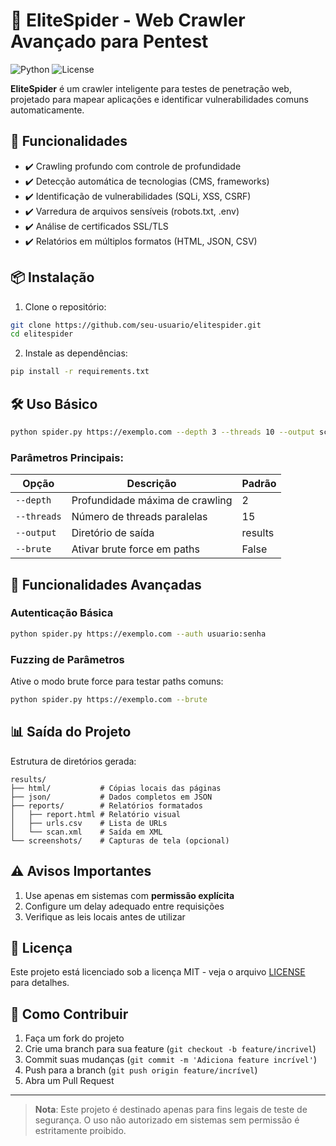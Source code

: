 # 📜 EliteSpider - Web Crawler Avançado para Pentest

![Python](https://img.shields.io/badge/Python-3.8%2B-blue)
![License](https://img.shields.io/badge/License-MIT-green)

**EliteSpider** é um crawler inteligente para testes de penetração web, projetado para mapear aplicações e identificar vulnerabilidades comuns automaticamente.

## 🚀 Funcionalidades

- ✔️ Crawling profundo com controle de profundidade
- ✔️ Detecção automática de tecnologias (CMS, frameworks)
- ✔️ Identificação de vulnerabilidades (SQLi, XSS, CSRF)
- ✔️ Varredura de arquivos sensíveis (robots.txt, .env)
- ✔️ Análise de certificados SSL/TLS
- ✔️ Relatórios em múltiplos formatos (HTML, JSON, CSV)

## 📦 Instalação

1. Clone o repositório:
```bash
git clone https://github.com/seu-usuario/elitespider.git
cd elitespider
```

2. Instale as dependências:
```bash
pip install -r requirements.txt
```

## 🛠 Uso Básico

```bash
python spider.py https://exemplo.com --depth 3 --threads 10 --output scan_resultados
```

### Parâmetros Principais:
| Opção        | Descrição                          | Padrão  |
|--------------|------------------------------------|---------|
| `--depth`    | Profundidade máxima de crawling    | 2       |
| `--threads`  | Número de threads paralelas        | 15      |
| `--output`   | Diretório de saída                 | results |
| `--brute`    | Ativar brute force em paths        | False   |

## 🧩 Funcionalidades Avançadas

### Autenticação Básica
```bash
python spider.py https://exemplo.com --auth usuario:senha
```

### Fuzzing de Parâmetros
Ative o modo brute force para testar paths comuns:
```bash
python spider.py https://exemplo.com --brute
```

## 📊 Saída do Projeto

Estrutura de diretórios gerada:
```
results/
├── html/           # Cópias locais das páginas
├── json/           # Dados completos em JSON
├── reports/        # Relatórios formatados
│   ├── report.html # Relatório visual
│   ├── urls.csv    # Lista de URLs
│   └── scan.xml    # Saída em XML
└── screenshots/    # Capturas de tela (opcional)
```

## ⚠️ Avisos Importantes

1. Use apenas em sistemas com **permissão explícita**
2. Configure um delay adequado entre requisições
3. Verifique as leis locais antes de utilizar

## 📄 Licença

Este projeto está licenciado sob a licença MIT - veja o arquivo [LICENSE](LICENSE) para detalhes.

## 🤝 Como Contribuir

1. Faça um fork do projeto
2. Crie uma branch para sua feature (`git checkout -b feature/incrivel`)
3. Commit suas mudanças (`git commit -m 'Adiciona feature incrível'`)
4. Push para a branch (`git push origin feature/incrível`)
5. Abra um Pull Request

---

> **Nota**: Este projeto é destinado apenas para fins legais de teste de segurança. O uso não autorizado em sistemas sem permissão é estritamente proibido.

